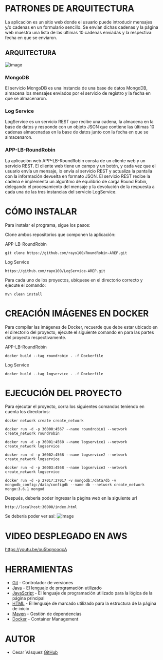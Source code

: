 # PATRONES DE ARQUITECTURA

La aplicación es un sitio web donde el usuario puede introducir mensajes y/o cadenas en un formulario sencillo. Se envían dichas cadenas y la página web muestra una lista de las últimas 10 cadenas enviadas y la respectiva fecha en que se enviaron.

## ARQUITECTURA

![image](https://github.com/rayo100/LogService-AREP/assets/89558695/3f4081ed-7f9d-4dc2-82b7-171e2fb2e785)

### MongoDB

El servicio MongoDB es una instancia de una base de datos MongoDB, almacena los mensajes enviados por el servicio de registro y la fecha en que se almacenaron.

### Log Service

LogService es un servicio REST que recibe una cadena, la almacena en la base de datos y responde con un objeto JSON que contiene las últimas 10 cadenas almacenadas en la base de datos junto con la fecha en que se almacenaron.

### APP-LB-RoundRobin

La aplicación web APP-LB-RoundRobin consta de un cliente web y un servicio REST. El cliente web tiene un campo y un botón, y cada vez que el usuario envía un mensaje, lo envía al servicio REST y actualiza la pantalla con la información devuelta en formato JSON. El servicio REST recibe la cadena e implementa un algoritmo de equilibrio de carga Round Robin, delegando el procesamiento del mensaje y la devolución de la respuesta a cada una de las tres instancias del servicio LogService.

# CÓMO INSTALAR

Para instalar el programa, sigue los pasos:

Clone ambos repositorios que componen la aplicación:

APP-LB-RoundRobin
```
git clone https://github.com/rayo100/RoundRobin-AREP.git
```
Log Service
```
https://github.com/rayo100/LogService-AREP.git
```
Para cada uno de los proyectos, ubíquese en el directorio correcto y ejecute el comando:
```
mvn clean install
```

# CREACIÓN IMÁGENES EN DOCKER

Para compilar las imágenes de Docker, recuerde que debe estar ubicado en el directorio del proyecto, ejecute el siguiente comando en para las partes del proyecto respectivamente. 

APP-LB-RoundRobin
```
docker build --tag roundrobin . -f Dockerfile
```
Log Service
```
docker build --tag logservice . -f Dockerfile
```

# EJECUCIÓN DEL PROYECTO

Para ejecutar el proyecto, corra los siguientes comandos teniendo en cuenta los directorios:
```
docker network create create_network
```
```
docker run -d -p 36000:4567 --name roundrobin1 --network create_network roundrobin
```
```
docker run -d -p 36001:4568 --name logservice1 --network create_network logservice
```
```  
docker run -d -p 36002:4568 --name logservice2 --network create_network logservice
```
```
docker run -d -p 36003:4568 --name logservice3 --network create_network logservice
```
```  
docker run -d -p 27017:27017 -v mongodb:/data/db -v mongodb_config:/data/configdb --name db --network create_network mongo:3.6.1 mongod
```
Después, debería poder ingresar la página web en la siguiente url
```
http://localhost:36000/index.html
```
Se debería poder ver así:
![image](https://github.com/rayo100/RoundRobin-AREP/assets/89558695/fffc9eff-97bb-4838-8f61-a202db3910ca)

# VIDEO DESPLEGADO EN AWS

https://youtu.be/ou5bqnooqcA

# HERRAMIENTAS

  * [Git](https://git-scm.com/) - Controlador de versiones
  * [Java](https://www.java.com/) - El lenguaje de programación utilizado
  * [JavaScript](https://www.javascript.com/) - El lenguaje de programación utilizado para la lógica de la página principal
  * [HTML](https://html.com/document/) - El lenguaje de marcado utilizado para la estructura de la página de inicio
  * [Maven](https://maven.apache.org/) - Gestión de dependencias
  * [Docker](https://www.docker.com/) - Container Management

# AUTOR

  * Cesar Vásquez [GitHub](https://github.com/rayo100)
